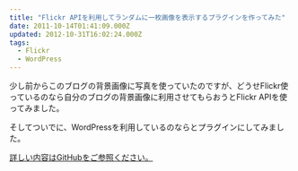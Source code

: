```yaml
---
title: "Flickr APIを利用してランダムに一枚画像を表示するプラグインを作ってみた"
date: 2011-10-14T01:41:09.000Z
updated: 2012-10-31T16:02:24.000Z
tags:
  - Flickr
  - WordPress
---
```



少し前からこのブログの背景画像に写真を使っていたのですが、どうせFlickr使っているのなら自分のブログの背景画像に利用させてもらおうとFlickr APIを使ってみました。

そしてついでに、WordPressを利用しているのならとプラグインにしてみました。

[詳しい内容はGitHubをご参照ください。](https://github.com/sushat4692/Flickr-Random-Get)


